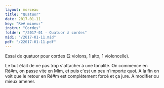 ```yaml
---
layout: morceau
title: "Quatuor"
date: 2017-01-11
key: "Ré# mineur"
instru: "Cordes"
folder: "/2017-01 - Quatuor à cordes"
midi: "/2017-01-11.mid"
pdf: "/22017-01-11.pdf"
---
```


Essai de quatuor pour cordes (2 violons, 1 alto, 1 violoncelle).

Le but était de ne pas trop s'attacher à une tonalité. On commence en Ré#m, on passe vite en Mim, et puis c'est un peu
n'importe quoi. A la fin on voit que le retour en Ré#m est complètement forcé et ça jure. A modifier ou mieux amener.
